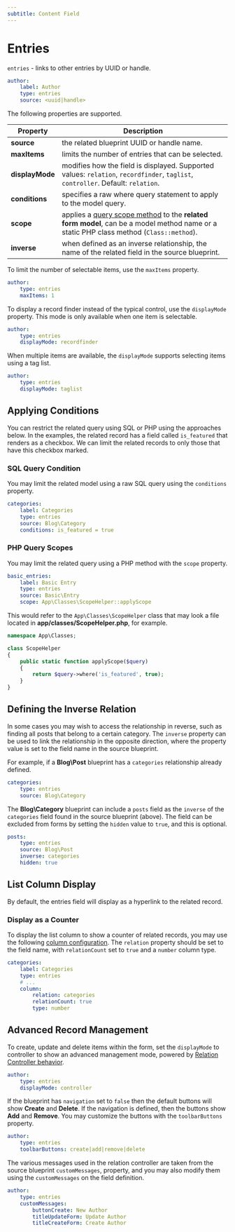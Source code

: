```yaml
---
subtitle: Content Field
---
```

# Entries

`entries` - links to other entries by UUID or handle.

```yaml
author:
    label: Author
    type: entries
    source: <uuid|handle>
```

The following properties are supported.

Property | Description
------------- | -------------
**source** | the related blueprint UUID or handle name.
**maxItems** | limits the number of entries that can be selected.
**displayMode** | modifies how the field is displayed. Supported values: `relation`, `recordfinder`, `taglist`, `controller`. Default: `relation`.
**conditions** | specifies a raw where query statement to apply to the model query.
**scope** | applies a [query scope method](../../extend/database/model.md) to the **related form model**, can be a model method name or a static PHP class method (`Class::method`).
**inverse** | when defined as an inverse relationship, the name of the related field in the source blueprint.

To limit the number of selectable items, use the `maxItems` property.

```yaml
author:
    type: entries
    maxItems: 1
```

To display a record finder instead of the typical control, use the `displayMode` property. This mode is only available when one item is selectable.

```yaml
author:
    type: entries
    displayMode: recordfinder
```

When multiple items are available, the `displayMode` supports selecting items using a tag list.

```yaml
author:
    type: entries
    displayMode: taglist
```

## Applying Conditions

You can restrict the related query using SQL or PHP using the approaches below. In the examples, the related record has a field called `is_featured` that renders as a checkbox. We can limit the related records to only those that have this checkbox marked.

### SQL Query Condition

You may limit the related model using a raw SQL query using the `conditions` property.

```yaml
categories:
    label: Categories
    type: entries
    source: Blog\Category
    conditions: is_featured = true
```

### PHP Query Scopes

You may limit the related query using a PHP method with the `scope` property.

```yaml
basic_entries:
    label: Basic Entry
    type: entries
    source: Basic\Entry
    scope: App\Classes\ScopeHelper::applyScope
```

This would refer to the `App\Classes\ScopeHelper` class that may look a file located in **app/classes/ScopeHelper.php**, for example.

```php
namespace App\Classes;

class ScopeHelper
{
    public static function applyScope($query)
    {
        return $query->where('is_featured', true);
    }
}
```

## Defining the Inverse Relation

In some cases you may wish to access the relationship in reverse, such as finding all posts that belong to a certain category. The `inverse` property can be used to link the relationship in the opposite direction, where the property value is set to the field name in the source blueprint.

For example, if a **Blog\Post** blueprint has a `categories` relationship already defined.

```yaml
categories:
    type: entries
    source: Blog\Category
```

The **Blog\Category** blueprint can include a `posts` field as the `inverse` of the `categories` field found in the source blueprint (above). The field can be excluded from forms by setting the `hidden` value to `true`, and this is optional.

```yaml
posts:
    type: entries
    source: Blog\Post
    inverse: categories
    hidden: true
```

## List Column Display

By default, the entries field will display as a hyperlink to the related record.

### Display as a Counter

To display the list column to show a counter of related records, you may use the following [column configuration](../list-columns.md). The `relation` property should be set to the field name, with `relationCount` set to `true` and a `number` column type.

```yaml
categories:
    label: Categories
    type: entries
    # ...
    column:
        relation: categories
        relationCount: true
        type: number
```

## Advanced Record Management

To create, update and delete items within the form, set the `displayMode` to controller to show an advanced management mode, powered by [Relation Controller behavior](../../extend/forms/relation-controller.md).

```yaml
author:
    type: entries
    displayMode: controller
```

If the blueprint has `navigation` set to `false` then the default buttons will show **Create** and **Delete**. If the navigation is defined, then the buttons show **Add** and **Remove**. You may customize the buttons with the `toolbarButtons` property.

```yaml
author:
    type: entries
    toolbarButtons: create|add|remove|delete
```

The various messages used in the relation controller are taken from the source blueprint `customMessages`, property, and you may also modify them using the `customMessages` on the field definition.

```yaml
author:
    type: entries
    customMessages:
        buttonCreate: New Author
        titleUpdateForm: Update Author
        titleCreateForm: Create Author
```
